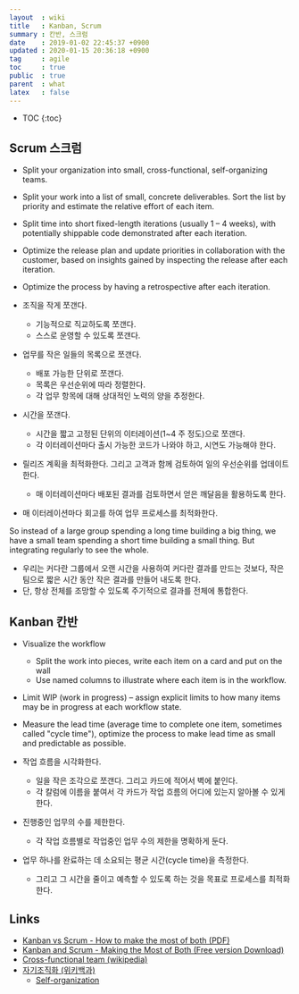 ```yaml
---
layout  : wiki
title   : Kanban, Scrum
summary : 칸반, 스크럼
date    : 2019-01-02 22:45:37 +0900
updated : 2020-01-15 20:36:18 +0900
tag     : agile
toc     : true
public  : true
parent  : what
latex   : false
---
```

* TOC
{:toc}

## Scrum 스크럼

>
* Split your organization into small, cross-functional, self-organizing teams.
* Split your work into a list of small, concrete deliverables. Sort the list by priority and estimate the relative effort of each item.
* Split time into short fixed-length iterations (usually 1 – 4 weeks), with potentially shippable
code demonstrated after each iteration.
* Optimize the release plan and update priorities in collaboration with the customer, based on insights gained by inspecting the release after each iteration.
* Optimize the process by having a retrospective after each iteration. 

* 조직을 작게 쪼갠다.
    * 기능적으로 직교하도록 쪼갠다.
    * 스스로 운영할 수 있도록 쪼갠다.
* 업무를 작은 일들의 목록으로 쪼갠다.
    * 배포 가능한 단위로 쪼갠다.
    * 목록은 우선순위에 따라 정렬한다.
    * 각 업무 항목에 대해 상대적인 노력의 양을 추정한다.
* 시간을 쪼갠다.
    * 시간을 짧고 고정된 단위의 이터레이션(1~4 주 정도)으로 쪼갠다.
    * 각 이터레이션마다 출시 가능한 코드가 나와야 하고, 시연도 가능해야 한다.
* 릴리즈 계획을 최적화한다. 그리고 고객과 함께 검토하여 일의 우선순위를 업데이트한다.
    * 매 이터레이션마다 배포된 결과를 검토하면서 얻은 깨달음을 활용하도록 한다.
* 매 이터레이션마다 회고를 하여 업무 프로세스를 최적화한다.

>
So instead of a large group spending a long time building a big thing,
we have a small team spending a short time building a small thing.
But integrating regularly to see the whole. 

* 우리는 커다란 그룹에서 오랜 시간을 사용하여 커다란 결과를 만드는 것보다,
작은 팀으로 짧은 시간 동안 작은 결과를 만들어 내도록 한다.
* 단, 항상 전체를 조망할 수 있도록 주기적으로 결과를 전체에 통합한다.


## Kanban 칸반

>
* Visualize the workflow
    * Split the work into pieces, write each item on a card and put on the wall
    * Use named columns to illustrate where each item is in the workflow.
* Limit WIP (work in progress) – assign explicit limits to how many items may be in progress at each workflow state.
* Measure the lead time (average time to complete one item, sometimes called "cycle time"), optimize the process to make lead time as small and predictable as possible. 

* 작업 흐름을 시각화한다.
    * 일을 작은 조각으로 쪼갠다. 그리고 카드에 적어서 벽에 붙인다.
    * 각 칼럼에 이름을 붙여서 각 카드가 작업 흐름의 어디에 있는지 알아볼 수 있게 한다.
* 진행중인 업무의 수를 제한한다.
    * 각 작업 흐름별로 작업중인 업무 수의 제한을 명확하게 둔다.
* 업무 하나를 완료하는 데 소요되는 평균 시간(cycle time)을 측정한다.
    * 그리고 그 시간을 줄이고 예측할 수 있도록 하는 것을 목표로 프로세스를 최적화한다.

## Links

* [Kanban vs Scrum - How to make the most of both (PDF)](https://www.crisp.se/file-uploads/Kanban-vs-Scrum.pdf )
* [Kanban and Scrum - Making the Most of Both (Free version Download)](https://www.infoq.com/minibooks/kanban-scrum-minibook )
* [Cross-functional team (wikipedia)](https://en.wikipedia.org/wiki/Cross-functional_team )
* [자기조직화 (위키백과)](https://ko.wikipedia.org/wiki/%EC%9E%90%EA%B8%B0%EC%A1%B0%EC%A7%81%ED%99%94 )
    * [Self-organization](https://en.wikipedia.org/wiki/Self-organization )
